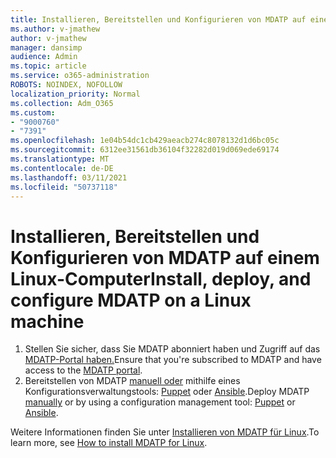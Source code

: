 ```yaml
---
title: Installieren, Bereitstellen und Konfigurieren von MDATP auf einem Linux-Computer
ms.author: v-jmathew
author: v-jmathew
manager: dansimp
audience: Admin
ms.topic: article
ms.service: o365-administration
ROBOTS: NOINDEX, NOFOLLOW
localization_priority: Normal
ms.collection: Adm_O365
ms.custom:
- "9000760"
- "7391"
ms.openlocfilehash: 1e04b54dc1cb429aeacb274c8078132d1d6bc05c
ms.sourcegitcommit: 6312ee31561db36104f32282d019d069ede69174
ms.translationtype: MT
ms.contentlocale: de-DE
ms.lasthandoff: 03/11/2021
ms.locfileid: "50737118"
---
```

# <a name="install-deploy-and-configure-mdatp-on-a-linux-machine"></a><span data-ttu-id="724b4-102">Installieren, Bereitstellen und Konfigurieren von MDATP auf einem Linux-Computer</span><span class="sxs-lookup"><span data-stu-id="724b4-102">Install, deploy, and configure MDATP on a Linux machine</span></span>

1. <span data-ttu-id="724b4-103">Stellen Sie sicher, dass Sie MDATP abonniert haben und Zugriff auf das [MDATP-Portal haben.](https://go.microsoft.com/fwlink/?linkid=2144512)</span><span class="sxs-lookup"><span data-stu-id="724b4-103">Ensure that you're subscribed to MDATP and have access to the [MDATP portal](https://go.microsoft.com/fwlink/?linkid=2144512).</span></span>
2. <span data-ttu-id="724b4-104">Bereitstellen von MDATP [manuell oder](https://go.microsoft.com/fwlink/?linkid=2144809) mithilfe eines Konfigurationsverwaltungstools: [Puppet](https://go.microsoft.com/fwlink/?linkid=2144715) oder [Ansible](https://go.microsoft.com/fwlink/?linkid=2144716).</span><span class="sxs-lookup"><span data-stu-id="724b4-104">Deploy MDATP [manually](https://go.microsoft.com/fwlink/?linkid=2144809) or by using a configuration management tool: [Puppet](https://go.microsoft.com/fwlink/?linkid=2144715) or [Ansible](https://go.microsoft.com/fwlink/?linkid=2144716).</span></span>

<span data-ttu-id="724b4-105">Weitere Informationen finden Sie unter [Installieren von MDATP für Linux](https://go.microsoft.com/fwlink/?linkid=2144717).</span><span class="sxs-lookup"><span data-stu-id="724b4-105">To learn more, see [How to install MDATP for Linux](https://go.microsoft.com/fwlink/?linkid=2144717).</span></span>
